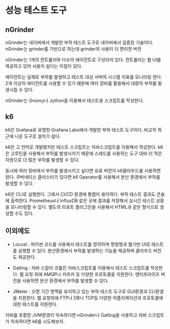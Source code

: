 # 성능 테스트 도구

## nGrinder
nGrinder는 네이버에서 개발한 부하 테스트 도구로 네이버에서 검증된 기술이다. nGrinder는 grinder를 기반으로 하는데 grinder의 사용이 더 편리한 버전

nGrinder는 1개의 컨트롤러와 다수의 에이전트로 구성되어 있다. 컨트롤러는 웹 UI를 제공하고 있어 사용이 쉽다는 이점이 있다.

에이전트는 실제로 부하를 발생하고 테스트 대상 서버의 시스템 지표를 모니터링 한다. 2개 이상의 에이전트를 사용할 수 있기 떄문에 여러 장비를 활용해서 대량의 부하를 발생시킬 수 있다.

nGrinder는 Groovy나 Jython을 이용해서 테스트용 스크립트를 작성한다.

## k6
k6은 Grafana로 유명한 Grafana Labs에서 개발한 부하 테스트 도구이다. 비교적 최근에 나온 도구로 설치가 쉽다.

k6은 고 언어로 개발됐지만 테스트 스크립트는 자바스크립트를 이용해서 작성한다. k6은 고루틴을 사용해서 부하를 발생시키기 때문에 스레드를 사용하는 도구 대비 더 적은 자원으로 더 많은 부하를 발생할 수 있다.

동시에 여러 장비에서 부하를 발생시키고 싶다면 유료 버전이 k6클라우드를 사용하면 된다. 쿠버네티스 클러스터가 있다면 k6 Operator를 사용해서 분산 환경에서 부하를 발생할 수 있다. 

k6은 CLI로 실행한다. 그래서 CI/CD 환경에 통합이 용이하다. 부하 테스트 결과도 콘솔에 출력한다. Prometheus나 InfluxDB 같은 곳에 결과를 저장해서 실시간 테스트 상황을 모니터링할 수 있다. 별도의 리포트 플러그인을 사용해서 HTML과 같은 형식으로 생성할 수도 있다.

## 이외에도 
- Locust : 파이썬 코드를 사용해서 테스트를 정의하며 명령행과 웹기반 UI로 테스트를 실행할 수 있다. 분산환경에서 부하를 발생하는 기능을 제공하며 클라우드 버전도 제공한다.

- Gatling : 자바 스칼라 코틀린 자바스크립트를 이용해서 테스트 스크립트를 작성한다. 웹 요청 외에 AMQP나 카프카 등 다양한 프로토콜을 지원한다. 엔터프라이즈 버전을 사용하면 분산 환경에서 부하를 발생할 수 있다. 

- JMeter : 오랜 기간 명맥을 유지하고 있는 부하 테스트 도구로 GUI환경과 CLI환경을 지원한다. 웹 요청외에 FTP나 DB나 TCP등 다양한 어플리케이션과 프로토콜에 대한 테스트를 지원한다. 

자바를 포함한 JVM환경이 익숙하다면 nGrinder나 Gatling을 사용하고 자바 스크립트가 익숙하다면 k6를 시도해보자.
